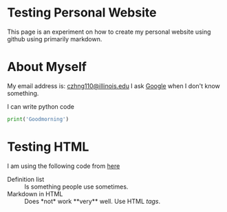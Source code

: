 # Testing Personal Website
This page is an experiment on how to create my personal website using github using primarily markdown.

# About Myself
My email address is: czhng110@illinois.edu
I ask [Google](https://www.google.com) when I don't know something.

I can write python code
```python
print('Goodmorning')
```

# Testing HTML
I am using the following code from [here](https://github.com/adam-p/markdown-here/wiki/Markdown-Cheatsheet)
<dl>
  <dt>Definition list</dt>
  <dd>Is something people use sometimes.</dd>

  <dt>Markdown in HTML</dt>
  <dd>Does *not* work **very** well. Use HTML <em>tags</em>.</dd>
</dl>
